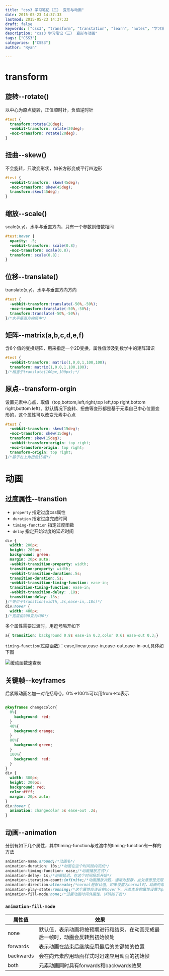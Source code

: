 ```yaml
---
title: "css3 学习笔记（三） 变形与动画"
date: 2015-05-23 14:37:33
lastmod: 2015-05-23 14:37:33
draft: false
keywords: ["css3", "transform", "transtation", "learn", "notes", "学习笔记"]
description: "css3 学习笔记（三） 变形与动画"
tags: ["CSS3"]
categories: ["CSS3"]
author: "Ryan"

---
```


# transform

## 旋转--rotate()

以中心为原点旋转，正值顺时针，负值逆时针

```css
#test {
  transform:rotate(20deg);
  -webkit-transform: rotate(20deg);
  -moz-transform: rotate(20deg);
}
```

## 扭曲--skew()

不会旋转，只改变形状，如长方形变成平行四边形

```css
#test {
  -webkit-transform: skew(45deg);
  -moz-transform: skew(45deg);
  transform:skew(45deg);
}
```

## 缩放--scale()

scale(x,y)，水平与垂直方向，只有一个参数则倍数相同

```css
#test:hover {
  opacity: .5;
  -webkit-transform: scale(0.8);
  -moz-transform: scale(0.8);
  transform: scale(0.8);
}
```

## 位移--translate()

translate(x,y)，水平与垂直方向方向

```css
#test {
  -webkit-transform:translate(-50%,-50%);
  -moz-transform:translate(-50%,-50%);
  transform:translate(-50%,-50%);
}/*水平垂直方向居中*/
```

## 矩阵--matrix(a,b,c,d,e,f)

含6个值的变换矩阵，用来指定一个2D变换，属性值涉及到数学中的矩阵知识

```css
#test {
  -webkit-transform: matrix(1,0,0,1,100,100);
  transform: matrix(1,0,0,1,100,100);
}/*相当于translate(100px,100px);*/
```

## 原点--transform-orgin

设置元素中心点，取值（top,bottom,left,right,top left,top right,bottom right,bottom left），默认情况下旋转、扭曲等变形都是基于元素自己中心位置变形的，这个属性可以改变元素中心点

```css
#test {
  -webkit-transform: skew(15deg);
  -moz-transform: skew(15deg);
  transform: skew(15deg);
  -webkit-transform-origin: top right;
  -moz-transform-origin: top right;
  transform-origin: top right;
}/*基于右上角扭曲15度*/
```

# 动画

## 过度属性--transtion

- `property` 指定过度css属性
- `duration` 指定过度完成时间
- `timing-function` 指定过度函数
- `delay` 指定开始过度的延迟时间

```css
div {
  width: 200px;
  height: 200px;
  background: green;
  margin: 20px auto;
  -webkit-transition-property: width;
  transition-property: width;
  -webkit-transition-duration:.5s;
  transition-duration:.5s;
  -webkit-transition-timing-function: ease-in;
  transition-timing-function: ease-in;
  -webkit-transition-delay: .18s;
  transition-delay:.18s;
}/*等价于transtion(width,.5s,ease-in,.18s)*/
div:hover {
  width: 400px;
}/*宽度由200变为400*/
```

多个属性需要过渡时，用逗号隔开如下

```css
a{ transition: background 0.8s ease-in 0.3,color 0.6s ease-out 0.3;}
```

`timing-function`(过度函数)：ease,linear,ease-in,ease-out,ease-in-out,具体如下图

![缓动函数速查表](https://raw.githubusercontent.com/SirM2z/assets/master/huandonghanshu.png)

## 关键帧--keyframes

后紧跟动画名加一对花括号{}，0%->100%可以用from->to表示

```css

@keyframes changecolor{
  0%{
    background: red;
  }
  40%{
    background:orange;
  }
  80%{
    background:green;
  }
  100%{
    background: red;
  }
}
div {
  width: 300px;
  height: 200px;
  background: red;
  color:#fff;
  margin: 20px auto;
}
div:hover {
  animation: changecolor 5s ease-out .2s;
}
```

## 动画--animation

分别有如下几个属性，其中timing-function与过渡中的timing-function有一样的方法

```css
animation-name:around;/*动画名*/
animation-duration: 10s;/*动画在这个时间段内完成*/
animation-timing-function: ease;/*动画播放方式*/
animation-delay: 1s;/*动画延迟，在这个时间段后开始*/
animation-iteration-count:infinite;/*动画播放次数，通常为整数，此处意思是无限播放*/
animation-direction:alternate;/*normal是默认值，如果设置为normal时，动画的每次循环都是向前播放；此处是alternate，他的作用是，动画播放在第偶数次向前播放，第奇数次向反方向播放。*/
animation-play-state:running;/*这个属性应该设在hover下，元素本身的属性设置为paused；意思是让停止的动画在hover的时候播放，不是hover状态停止*/
animation-fill-mode:none;/*设置动画时间外属性，详情如下表*/
```

### `animation-fill-mode`

| 属性值                  | 效果                                             |
| ---------------------- | ------------------------------------------------ |
| none                   | 默认值，表示动画将按预期进行和结束，在动画完成最后一帧时，动画会反转到初始帧处 |
| forwards               | 表示动画在结束后继续应用最后的关键帧的位置              |
| backwards              | 会在向元素应用动画样式时迅速应用动画的初始帧             |
| both                   | 元素动画同时具有forwards和backwards效果              |












